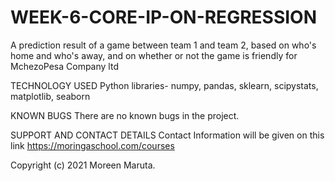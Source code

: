 # WEEK-6-CORE-IP-ON-REGRESSION
A prediction result of a game between team 1 and team 2, based on who's home and who's away, and on whether or not the game is friendly for MchezoPesa Company ltd



TECHNOLOGY USED Python libraries- numpy, pandas, sklearn, scipystats, matplotlib, seaborn

KNOWN BUGS There are no known bugs in the project.

SUPPORT AND CONTACT DETAILS Contact Information will be given on this link https://moringaschool.com/courses

Copyright (c) 2021 Moreen Maruta.
